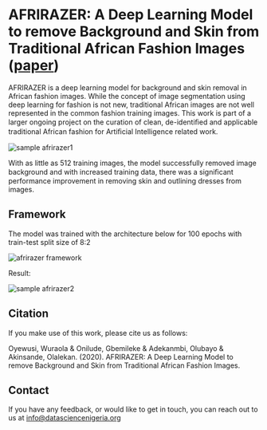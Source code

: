 # AFRIRAZER: A Deep Learning Model to remove Background and Skin from Traditional African Fashion Images ([paper](https://www.researchgate.net/publication/346418890_AFRIRAZER_A_Deep_Learning_Model_to_remove_Background_and_Skin_from_Traditional_African_Fashion_Images))
AFRIRAZER is a deep learning model for background and skin removal in African fashion images. While the concept of image segmentation using deep learning for fashion is not new, traditional African images are not well represented in the common fashion training images. This work is part of a larger ongoing project on the curation of clean, de-identiﬁed and applicable traditional African fashion for Artiﬁcial Intelligence related work.

![sample afrirazer1](https://user-images.githubusercontent.com/55222856/112113858-a6e16f00-8bb7-11eb-8daa-6c19c33201fb.jpg)

With as little as 512 training images, the model successfully removed image background and with increased training data, there was a signiﬁcant performance improvement in removing skin and outlining dresses from images.

## Framework
The model was trained with the architecture below for 100 epochs with train-test split size of 8:2

![afrirazer framework](https://user-images.githubusercontent.com/55222856/112114052-e4de9300-8bb7-11eb-9292-fa0c6352519d.jpg)

Result:

![sample afrirazer2](https://user-images.githubusercontent.com/55222856/112114170-06d81580-8bb8-11eb-8f14-41e94d577fcb.jpg)

## Citation
If you make use of this work, please cite us as follows:

Oyewusi, Wuraola & Onilude, Gbemileke & Adekanmbi, Olubayo & Akinsande, Olalekan. (2020). AFRIRAZER: A Deep Learning Model to remove Background and Skin from Traditional African Fashion Images.

## Contact
If you have any feedback, or would like to get in touch, you can reach out to us at info@datasciencenigeria.org
